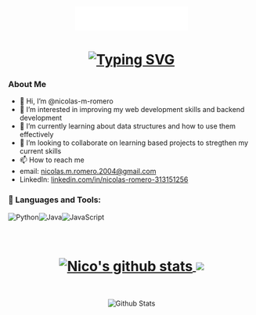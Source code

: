<p align="center">
        <img src="https://raw.githubusercontent.com/nicolas-m-romero/nicolas-m-romero/main/Wave_Top.svg" alt="Github Stats" />
</p>

<h1 align="center">
  <a href="https://git.io/typing-svg"><img src="https://readme-typing-svg.demolab.com?font=Fira+Code&pause=1000&color=000000&background=FFFFFF&center=true&vCenter=true&width=435&lines=Hello+There!;This+is+Nicolas+Romero...;Nice+to+meet+you..." alt="Typing SVG" /></a>
</h1>

### About Me
- 👋 Hi, I’m @nicolas-m-romero
- 👀 I’m interested in improving my web development skills and backend development
- 🌱 I’m currently learning about data structures and how to use them effectively
- 💞️ I’m looking to collaborate on learning based projects to stregthen my current skills
- 📫 How to reach me
-   email: nicolas.m.romero.2004@gmail.com
-   LinkedIn: [linkedin.com/in/nicolas-romero-313151256](https://www.linkedin.com/in/nicolas-mateo-romero/)



### 🔨 Languages and Tools:
<a href="https://www.python.org" target="_blank"><img align="left" alt="Python" height ="42px" src="https://raw.githubusercontent.com/rahul-jha98/github_readme_icons/main/language_and_tools/square/python/python.svg"></a>
<a href="https://www.java.com" target="_blank"><img align="left" alt="Java" height ="42px" src="https://raw.githubusercontent.com/rahul-jha98/github_readme_icons/main/language_and_tools/square/java/java.svg"></a>
<a href="https://developer.mozilla.org/en-US/docs/Web/JavaScript" target="_blank"> <img align="left" alt="JavaScript" height ="42px"  src="https://raw.githubusercontent.com/rahul-jha98/github_readme_icons/main/language_and_tools/square/javascript/javascript.svg"> </a>

</br>
</br>
</br>

<h1 align="center">
        <a href="https://github.com/nicolas-m-romero/github-readme-stats">
                <img align="center" src="https://github-readme-stats.vercel.app/api?username=nicolas-m-romero&show_icons=true&include_all_commits=true&theme=graywhite&hide_border=true" alt="Nico's github stats" />
        </a>
        <a href="https://github.com/anuraghazra/github-readme-stats">
                <img width=325 align="center" src="https://github-readme-stats.vercel.app/api/top-langs/?username=nicolas-m-romero&theme=graywhite&hide_border=true" />
        </a>
</h1>
 
<br>

<p align="center">
        <img src="https://raw.githubusercontent.com/mayhemantt/mayhemantt/Update/svg/Bottom.svg" alt="Github Stats" />
</p>

<!---
nicolas-m-romero/nicolas-m-romero is a ✨ special ✨ repository because its `README.md` (this file) appears on your GitHub profile.
You can click the Preview link to take a look at your changes.
--->
